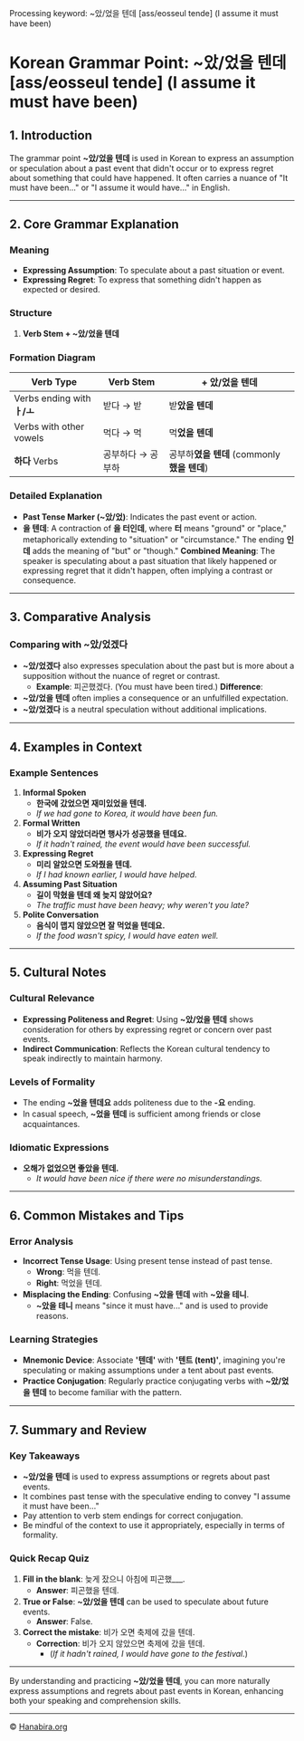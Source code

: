 Processing keyword: ~았/었을 텐데 [ass/eosseul tende] (I assume it must have been)
# Korean Grammar Point: ~았/었을 텐데 [ass/eosseul tende] (I assume it must have been)

## 1. Introduction
The grammar point **~았/었을 텐데** is used in Korean to express an assumption or speculation about a past event that didn't occur or to express regret about something that could have happened. It often carries a nuance of "It must have been..." or "I assume it would have..." in English.

---
## 2. Core Grammar Explanation
### Meaning
- **Expressing Assumption**: To speculate about a past situation or event.
- **Expressing Regret**: To express that something didn't happen as expected or desired.
### Structure
1. **Verb Stem + ~았/었을 텐데**
### Formation Diagram
| Verb Type       | Verb Stem | + 았/었을 텐데 |
|-----------------|-----------|---------------|
| Verbs ending with **ㅏ/ㅗ** | 받다 → 받 | 받**았을 텐데** |
| Verbs with other vowels   | 먹다 → 먹 | 먹**었을 텐데** |
| **하다** Verbs             | 공부하다 → 공부하 | 공부하**였을 텐데** (commonly **했을 텐데**) |
### Detailed Explanation
- **Past Tense Marker (~았/었)**: Indicates the past event or action.
- **을 텐데**: A contraction of **을 터인데**, where **터** means "ground" or "place," metaphorically extending to "situation" or "circumstance." The ending **인데** adds the meaning of "but" or "though."
**Combined Meaning**: The speaker is speculating about a past situation that likely happened or expressing regret that it didn't happen, often implying a contrast or consequence.
---
## 3. Comparative Analysis
### Comparing with ~았/었겠다
- **~았/었겠다** also expresses speculation about the past but is more about a supposition without the nuance of regret or contrast.
  - **Example**: 피곤했겠다. (You must have been tired.)
**Difference**:
- **~았/었을 텐데** often implies a consequence or an unfulfilled expectation.
- **~았/었겠다** is a neutral speculation without additional implications.
---
## 4. Examples in Context
### Example Sentences
1. **Informal Spoken**
   - **한국에 갔었으면 재미있었을 텐데.**
   - *If we had gone to Korea, it would have been fun.*
2. **Formal Written**
   - **비가 오지 않았더라면 행사가 성공했을 텐데요.**
   - *If it hadn't rained, the event would have been successful.*
3. **Expressing Regret**
   - **미리 알았으면 도와줬을 텐데.**
   - *If I had known earlier, I would have helped.*
4. **Assuming Past Situation**
   - **길이 막혔을 텐데 왜 늦지 않았어요?**
   - *The traffic must have been heavy; why weren't you late?*
5. **Polite Conversation**
   - **음식이 맵지 않았으면 잘 먹었을 텐데요.**
   - *If the food wasn't spicy, I would have eaten well.*
---
## 5. Cultural Notes
### Cultural Relevance
- **Expressing Politeness and Regret**: Using **~았/었을 텐데** shows consideration for others by expressing regret or concern over past events.
- **Indirect Communication**: Reflects the Korean cultural tendency to speak indirectly to maintain harmony.
### Levels of Formality
- The ending **~었을 텐데요** adds politeness due to the **-요** ending.
- In casual speech, **~었을 텐데** is sufficient among friends or close acquaintances.
### Idiomatic Expressions
- **오해가 없었으면 좋았을 텐데.**
  - *It would have been nice if there were no misunderstandings.*
---
## 6. Common Mistakes and Tips
### Error Analysis
- **Incorrect Tense Usage**: Using present tense instead of past tense.
  - **Wrong**: 먹을 텐데.
  - **Right**: 먹었을 텐데.
- **Misplacing the Ending**: Confusing **~았을 텐데** with **~았을 테니**.
  - **~았을 테니** means "since it must have..." and is used to provide reasons.
### Learning Strategies
- **Mnemonic Device**: Associate **'텐데'** with **'텐트 (tent)'**, imagining you're speculating or making assumptions under a tent about past events.
- **Practice Conjugation**: Regularly practice conjugating verbs with **~았/었을 텐데** to become familiar with the pattern.
---
## 7. Summary and Review
### Key Takeaways
- **~았/었을 텐데** is used to express assumptions or regrets about past events.
- It combines past tense with the speculative ending to convey "I assume it must have been..."
- Pay attention to verb stem endings for correct conjugation.
- Be mindful of the context to use it appropriately, especially in terms of formality.
### Quick Recap Quiz
1. **Fill in the blank**: 늦게 잤으니 아침에 피곤했___.
   - **Answer**: 피곤했을 텐데.
2. **True or False**: **~았/었을 텐데** can be used to speculate about future events.
   - **Answer**: False.
3. **Correct the mistake**: 비가 오면 축제에 갔을 텐데.
   - **Correction**: 비가 오지 않았으면 축제에 갔을 텐데.
     - (*If it hadn't rained, I would have gone to the festival.*)
---
By understanding and practicing **~았/었을 텐데**, you can more naturally express assumptions and regrets about past events in Korean, enhancing both your speaking and comprehension skills.

---
© [Hanabira.org](https://hanabira.org)
